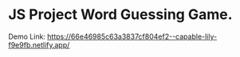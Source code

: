 # JS Project Word Guessing Game.

Demo Link: https://66e46985c63a3837cf804ef2--capable-lily-f9e9fb.netlify.app/